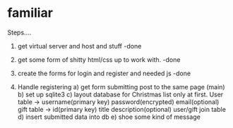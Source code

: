 familiar
========

Steps....

1) get virtual server and host and stuff
-done

2) get some form of shitty html/css up to work with.
-done

3) create the forms for login and register and needed js
-done

4) Handle registering
    a) get form submitting post to the same page (main)
    b) set up sqlite3
    c) layout database for Christmas list only at first. 
           User table -> username(primary key)
                         password(encrypted)
                         email(optional)
           gift table -> id(primary key)
                         title
                         description(optional)
           user/gift join table
    d) insert submitted data into db
    e) shoe some kind of message
           
